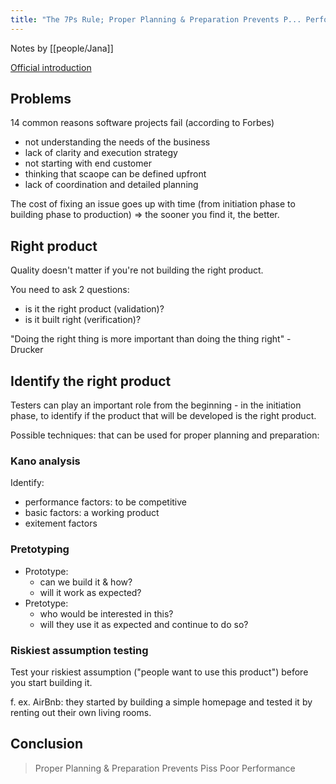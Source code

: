 ```yaml
---
title: "The 7Ps Rule; Proper Planning & Preparation Prevents P... Performance - Søren Wassard"
---
```


Notes by [[people/Jana]]

[Official introduction](https://conference.eurostarsoftwaretesting.com/event/2022/the-7ps-rule-proper-planning-preparation-prevents-p-poor-performance/)

## Problems

14 common reasons software projects fail (according to Forbes)
- not understanding the needs of the business
- lack of clarity and execution strategy
- not starting with end customer
- thinking that scaope can be defined upfront
- lack of coordination and detailed planning

The cost of fixing an issue goes up with time (from initiation phase to building phase to production) => the sooner you find it, the better.

## Right product

Quality doesn't matter if you're not building the right product.

You need to ask 2 questions:
- is it the right product (validation)? 
- is it built right (verification)?

"Doing the right thing is more important than doing the thing right" - Drucker

## Identify the right product
Testers can play an important role from the beginning - in the initiation phase, to identify if the product that will be developed is the right product.

Possible techniques: that can be used for proper planning and preparation:

### Kano analysis
Identify:
- performance factors: to be competitive
- basic factors: a working product
- exitement factors

### Pretotyping
- Prototype:
	- can we build it & how?
	- will it work as expected?
- Pretotype:
	- who would be interested in this?
	- will they use it as expected and continue to do so?

### Riskiest assumption testing
Test your riskiest assumption ("people want to use this product") before you start building it.
 
f. ex. AirBnb: they started by building a simple homepage and tested it by renting out their own living rooms. 

## Conclusion

> Proper Planning & Preparation Prevents Piss Poor Performance